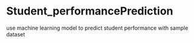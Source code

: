 # Student_performancePrediction
use machine learning model to predict student performance with sample dataset
